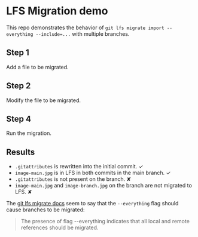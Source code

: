 # LFS Migration demo
This repo demonstrates the behavior of `git lfs migrate import --everything --include=...` with multiple branches.
## Step 1
Add a file to be migrated.
## Step 2
Modify the file to be migrated.
## Step 4
Run the migration.
## Results
* `.gitattributes` is rewritten into the initial commit. ✓
* `image-main.jpg` is in LFS in both commits in the main branch. ✓
* `.gitattributes` is not present on the branch. ✘
* `image-main.jpg` and `image-branch.jpg` on the branch are not migrated to LFS. ✘

The [git lfs migrate docs](https://github.com/git-lfs/git-lfs/blob/master/docs/man/git-lfs-migrate.1.ronn) seem to say that the `--everything` flag should cause branches to be migrated:
> The presence of flag --everything indicates that all local and remote references should be migrated.
